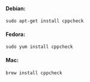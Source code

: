 #### Debian:

```
sudo apt-get install cppcheck
```

#### Fedora:

```
sudo yum install cppcheck
```

#### Mac:

```
brew install cppcheck
```